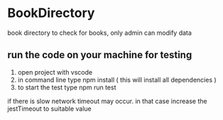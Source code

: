 # BookDirectory
book directory to check for books, only admin can modify data

## run the code on your machine for testing
1. open project with vscode
2. in command line type  npm install ( this will install all dependencies )
3. to start the test type npm run test

if there is slow network timeout may occur.
in that case increase the jestTimeout  to suitable value
